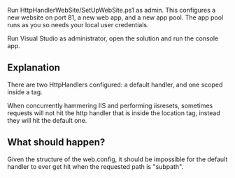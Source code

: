 Run HttpHandlerWebSite/SetUpWebSite.ps1 as admin. This configures a new website on port 81, a new web app, and a new app pool. The app pool runs as you so needs your local user credentials.

Run Visual Studio as administrator,  open the solution and run the console app.

Explanation
-----------
There are two HttpHandlers configured: a default handler, and one scoped inside a <location> tag.

When concurrently hammering IIS and performing iisresets, sometimes requests will not hit the http handler that is inside the location tag, instead they will hit the default one.


What should happen?
-------------------
Given the structure of the web.config, it should be impossible for the default handler to ever get hit when the requested path is "subpath".
